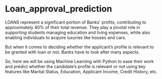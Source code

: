 # Loan_approval_prediction

LOANS represent a significant portion of Banks' profits, contributing to approximately 40% of their total revenue. They play a pivotal role in supporting students managing education and living expenses, while also enabling individuals to acquire luxuries like houses and cars.

But when it comes to deciding whether the applicant’s profile is relevant to be granted with loan or not. Banks have to look after many aspects.

So, here we will be using Machine Learning with Python to ease their work and predict whether the candidate’s profile is relevant or not using key features like Marital Status, Education, Applicant Income, Credit History, etc.

